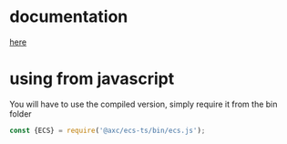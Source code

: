 

# documentation

[here](https://alex-mas.github.io/ecs-ts/)


# using from javascript
You will have to use the compiled version, simply require it from the bin folder
```js
const {ECS} = require('@axc/ecs-ts/bin/ecs.js');
````
